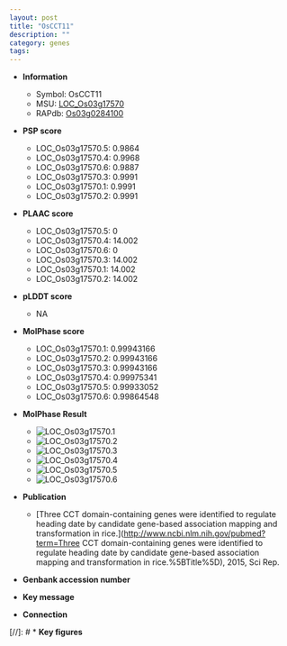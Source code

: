 ```yaml
---
layout: post
title: "OsCCT11"
description: ""
category: genes
tags: 
---
```


* **Information**  
    + Symbol: OsCCT11  
    + MSU: [LOC_Os03g17570](http://rice.plantbiology.msu.edu/cgi-bin/ORF_infopage.cgi?orf=LOC_Os03g17570)  
    + RAPdb: [Os03g0284100](http://rapdb.dna.affrc.go.jp/viewer/gbrowse_details/irgsp1?name=Os03g0284100)  

* **PSP score**  
    + LOC_Os03g17570.5: 0.9864 
    + LOC_Os03g17570.4: 0.9968 
    + LOC_Os03g17570.6: 0.9887 
    + LOC_Os03g17570.3: 0.9991 
    + LOC_Os03g17570.1: 0.9991 
    + LOC_Os03g17570.2: 0.9991 

* **PLAAC score**  
    + LOC_Os03g17570.5: 0 
    + LOC_Os03g17570.4: 14.002 
    + LOC_Os03g17570.6: 0 
    + LOC_Os03g17570.3: 14.002 
    + LOC_Os03g17570.1: 14.002 
    + LOC_Os03g17570.2: 14.002 

* **pLDDT score**
    + NA


* **MolPhase score**
    + LOC_Os03g17570.1: 0.99943166
    + LOC_Os03g17570.2: 0.99943166
    + LOC_Os03g17570.3: 0.99943166
    + LOC_Os03g17570.4: 0.99975341
    + LOC_Os03g17570.5: 0.99933052
    + LOC_Os03g17570.6: 0.99864548

* **MolPhase Result**
    + ![LOC_Os03g17570.1](https://304243504.github.io/Pictures/LOC_Os03g/LOC_Os03g17570.1.png)
    + ![LOC_Os03g17570.2](https://304243504.github.io/Pictures/LOC_Os03g/LOC_Os03g17570.2.png)
    + ![LOC_Os03g17570.3](https://304243504.github.io/Pictures/LOC_Os03g/LOC_Os03g17570.3.png)
    + ![LOC_Os03g17570.4](https://304243504.github.io/Pictures/LOC_Os03g/LOC_Os03g17570.4.png)
    + ![LOC_Os03g17570.5](https://304243504.github.io/Pictures/LOC_Os03g/LOC_Os03g17570.5.png)
    + ![LOC_Os03g17570.6](https://304243504.github.io/Pictures/LOC_Os03g/LOC_Os03g17570.6.png)

* **Publication**  
    + [Three CCT domain-containing genes were identified to regulate heading date by candidate gene-based association mapping and transformation in rice.](http://www.ncbi.nlm.nih.gov/pubmed?term=Three CCT domain-containing genes were identified to regulate heading date by candidate gene-based association mapping and transformation in rice.%5BTitle%5D), 2015, Sci Rep.

* **Genbank accession number**  

* **Key message**  

* **Connection**  

[//]: # * **Key figures**  



